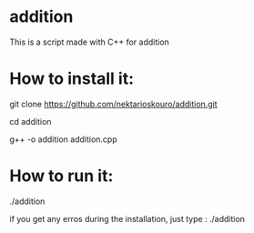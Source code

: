 # addition
This is a script made with C++ for addition

# How to install it:

git clone https://github.com/nektarioskouro/addition.git

cd addition

g++ -o addition addition.cpp

# How to run it:

./addition

if you get any erros during the installation, just type : ./addition
